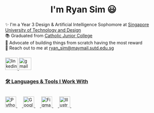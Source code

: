 <h1 align="center">I'm Ryan Sim 😃</h1>

###

<p align="left">
  ✨ I'm a Year 3 Design & Artificial Intelligence Sophomore at 
  <a href="https://www.sutd.edu.sg" target="_blank">Singapore University of Technology and Design</a><br>
  📚 Graduated from 
  <a href="https://cjc.moe.edu.sg" target="_blank">Catholic Junior College</a><br>
  🎯 Advocate of building things from scratch having the most reward<br>
  📨 Reach out to me at 
  <a href="mailto:ryan_sim@maymail.sutd.edu.sg">ryan_sim@maymail.sutd.edu.sg</a>
</p>

###

<div align="left">
	<a href="https://www.linkedin.com/in/ryan_sim" target="_blank">
  	<img src="https://raw.githubusercontent.com/maurodesouza/profile-readme-generator/master/src/assets/icons/social/linkedin/default.svg" width="40" height="40" alt="linkedin logo"  />
	<a href="mailto:ryansimjy@gmail.com" target="_blank">
  	<img src="https://raw.githubusercontent.com/maurodesouza/profile-readme-generator/master/src/assets/icons/social/gmail/default.svg" width="40" height="40" alt="gmail logo"  />
</div>

###

<h3>
	<h3 align="left">🛠️ Languages & Tools I Work With</h3>
</h3>

<br/>

<div align="left">
  <img src="https://cdn-icons-png.flaticon.com/512/5968/5968350.png" width="35" alt="Python" />
  <img width="15" />
  <img src="https://cdn-icons-png.flaticon.com/512/2702/2702602.png" width="35" alt="Google Cloud" />
  <img width="15" />
  <img src="https://cdn-icons-png.flaticon.com/512/5968/5968705.png" width="35" alt="Figma" />
  <img width="15" />
  <img src="https://cdn-icons-png.flaticon.com/512/5968/5968520.png" width="35" alt="Illustrator" />
  <img width="15" />
</div>
